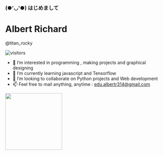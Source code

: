 ### (●'◡'●) はじめまして
# Albert Richard 
@titan_rocky


![visitors](https://visitor-badge.glitch.me/badge?page_id="titan-rocky/titan-rocky/")


- 👀 I’m interested in programming , making projects and graphical designing
- 🌱 I’m currently learning javascript and Tensorflow
- 💞️ I’m looking to collaborate on Python projects and Web development
- 📫 Feel free to mail anything, anytime : edu.albertr314@gmail.com

<img height="180em" src="https://github-readme-stats.vercel.app/api?username=titan%-rocky&show_icons=true&hide_border=true&&count_private=true&include_all_commits=true" />
